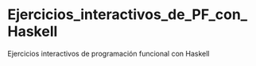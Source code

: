 # Ejercicios_interactivos_de_PF_con_Haskell
Ejercicios interactivos de programación funcional con Haskell
